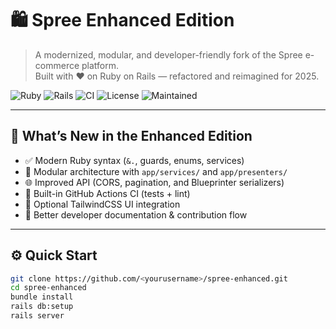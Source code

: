 # 🛍️ Spree Enhanced Edition

> A modernized, modular, and developer-friendly fork of the Spree e-commerce platform.  
> Built with ❤️ on Ruby on Rails — refactored and reimagined for 2025.

![Ruby](https://img.shields.io/badge/Ruby-3.2-red?logo=ruby)
![Rails](https://img.shields.io/badge/Rails-7.x-red?logo=rubyonrails)
![CI](https://github.com/<yourusername>/spree-enhanced/actions/workflows/ci.yml/badge.svg)
![License](https://img.shields.io/github/license/<yourusername>/spree-enhanced)
![Maintained](https://img.shields.io/maintenance/yes/2025)

---

## 🚀 What’s New in the Enhanced Edition

- ✅ Modern Ruby syntax (`&.`, guards, enums, services)
- 🧩 Modular architecture with `app/services/` and `app/presenters/`
- 🌐 Improved API (CORS, pagination, and Blueprinter serializers)
- 🧰 Built-in GitHub Actions CI (tests + lint)
- 🎨 Optional TailwindCSS UI integration
- 🧠 Better developer documentation & contribution flow

---

## ⚙️ Quick Start

```bash
git clone https://github.com/<yourusername>/spree-enhanced.git
cd spree-enhanced
bundle install
rails db:setup
rails server
